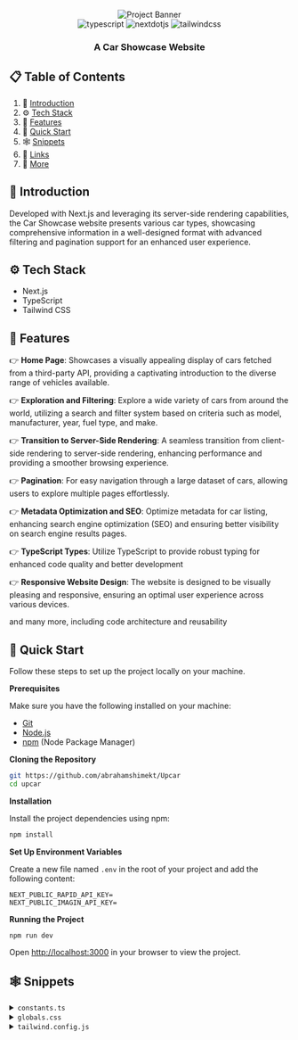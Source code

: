 <div align="center">
  <br />
      <img src="https://github.com/adrianhajdin/project_next13_car_showcase/assets/151519281/2453c186-0ae9-448f-b3c4-077bf910680e" alt="Project Banner">
  <br />

  <div>
    <img src="https://img.shields.io/badge/-TypeScript-black?style=for-the-badge&logoColor=white&logo=typescript&color=3178C6" alt="typescript" />
     <img src="https://img.shields.io/badge/-Next_JS-black?style=for-the-badge&logoColor=white&logo=nextdotjs&color=000000" alt="nextdotjs" />
    <img src="https://img.shields.io/badge/-Tailwind_CSS-black?style=for-the-badge&logoColor=white&logo=tailwindcss&color=06B6D4" alt="tailwindcss" />
  </div>

  <h3 align="center">A Car Showcase Website</h3>
</div>

## 📋 <a name="table">Table of Contents</a>

1. 🤖 [Introduction](#introduction)
2. ⚙️ [Tech Stack](#tech-stack)
3. 🔋 [Features](#features)
4. 🤸 [Quick Start](#quick-start)
5. 🕸️ [Snippets](#snippets)
6. 🔗 [Links](#links)
7. 🚀 [More](#more)
## <a name="introduction">🤖 Introduction</a>

Developed with Next.js and leveraging its server-side rendering capabilities, the Car Showcase website presents various car types, showcasing comprehensive information in a well-designed format with advanced filtering and pagination support for an enhanced user experience.

## <a name="tech-stack">⚙️ Tech Stack</a>

- Next.js
- TypeScript
- Tailwind CSS

## <a name="features">🔋 Features</a>

👉 **Home Page**: Showcases a visually appealing display of cars fetched from a third-party API, providing a captivating introduction to the diverse range of vehicles available.

👉 **Exploration and Filtering**: Explore a wide variety of cars from around the world, utilizing a search and filter system based on criteria such as model, manufacturer, year, fuel type, and make.

👉 **Transition to Server-Side Rendering**: A seamless transition from client-side rendering to server-side rendering, enhancing performance and providing a smoother browsing experience.

👉 **Pagination**: For easy navigation through a large dataset of cars, allowing users to explore multiple pages effortlessly.

👉 **Metadata Optimization and SEO**: Optimize metadata for car listing, enhancing search engine optimization (SEO) and ensuring better visibility on search engine results pages.

👉 **TypeScript Types**: Utilize TypeScript to provide robust typing for enhanced code quality and better development

👉 **Responsive Website Design**: The website is designed to be visually pleasing and responsive, ensuring an optimal user experience across various devices.

and many more, including code architecture and reusability 

## <a name="quick-start">🤸 Quick Start</a>

Follow these steps to set up the project locally on your machine.

**Prerequisites**

Make sure you have the following installed on your machine:

- [Git](https://git-scm.com/)
- [Node.js](https://nodejs.org/en)
- [npm](https://www.npmjs.com/) (Node Package Manager)

**Cloning the Repository**

```bash
git https://github.com/abrahamshimekt/Upcar
cd upcar
```

**Installation**

Install the project dependencies using npm:

```bash
npm install
```

**Set Up Environment Variables**

Create a new file named `.env` in the root of your project and add the following content:

```env
NEXT_PUBLIC_RAPID_API_KEY=
NEXT_PUBLIC_IMAGIN_API_KEY=
```

**Running the Project**

```bash
npm run dev
```

Open [http://localhost:3000](http://localhost:3000) in your browser to view the project.

## <a name="snippets">🕸️ Snippets</a>

<details>
<summary><code>constants.ts</code></summary>

```typescript
export const manufacturers = [
  "Acura",
  "Alfa Romeo",
  "Aston Martin",
  "Audi",
  "Bentley",
  "BMW",
  "Buick",
  "Cadillac",
  "Chevrolet",
  "Chrysler",
  "Citroen",
  "Dodge",
  "Ferrari",
  "Fiat",
  "Ford",
  "GMC",
  "Honda",
  "Hyundai",
  "Infiniti",
  "Jaguar",
  "Jeep",
  "Kia",
  "Lamborghini",
  "Land Rover",
  "Lexus",
  "Lincoln",
  "Maserati",
  "Mazda",
  "McLaren",
  "Mercedes-Benz",
  "MINI",
  "Mitsubishi",
  "Nissan",
  "Porsche",
  "Ram",
  "Rolls-Royce",
  "Subaru",
  "Tesla",
  "Toyota",
  "Volkswagen",
  "Volvo",
];

export const yearsOfProduction = [
  { title: "Year", value: "" },
  { title: "2015", value: "2015" },
  { title: "2016", value: "2016" },
  { title: "2017", value: "2017" },
  { title: "2018", value: "2018" },
  { title: "2019", value: "2019" },
  { title: "2020", value: "2020" },
  { title: "2021", value: "2021" },
  { title: "2022", value: "2022" },
  { title: "2023", value: "2023" },
];

export const fuels = [
  {
    title: "Fuel",
    value: "",
  },
  {
    title: "Gas",
    value: "Gas",
  },
  {
    title: "Electricity",
    value: "Electricity",
  },
];

export const footerLinks = [
  {
    title: "About",
    links: [
      { title: "How it works", url: "/" },
      { title: "Featured", url: "/" },
      { title: "Partnership", url: "/" },
      { title: "Bussiness Relation", url: "/" },
    ],
  },
  {
    title: "Company",
    links: [
      { title: "Events", url: "/" },
      { title: "Blog", url: "/" },
      { title: "Podcast", url: "/" },
      { title: "Invite a friend", url: "/" },
    ],
  },
  {
    title: "Socials",
    links: [
      { title: "Discord", url: "/" },
      { title: "Instagram", url: "/" },
      { title: "Twitter", url: "/" },
      { title: "Facebook", url: "/" },
    ],
  },
];
```

</details>

<details>
<summary><code>globals.css</code></summary>

```css
@import url("https://fonts.googleapis.com/css2?family=Manrope:wght@200;300;400;500;600;700;800&display=swap");

@tailwind base;
@tailwind components;
@tailwind utilities;

* {
  margin: 0;
  padding: 0;
  box-sizing: border-box;
  font-family: "Manrope", sans-serif;
}

/* START: General styles */
.max-width {
  @apply max-w-[1440px] mx-auto;
}

.padding-x {
  @apply sm:px-16 px-6;
}

.padding-y {
  @apply py-4;
}

.flex-center {
  @apply flex items-center justify-center;
}

.flex-between {
  @apply flex justify-between items-center;
}

.custom-btn {
  @apply flex flex-row relative justify-center items-center py-3 px-6 outline-none;
}
/* END: General styles */

/* START: Hero styles */
.hero {
  @apply flex xl:flex-row flex-col gap-5 relative z-0 max-w-[1440px] mx-auto;
}

.hero__title {
  @apply 2xl:text-[72px] sm:text-[64px] text-[50px] font-extrabold;
}

.hero__subtitle {
  @apply text-[27px] text-black-100 font-light mt-5;
}

.hero__image-container {
  @apply xl:flex-[1.5] flex justify-end items-end w-full xl:h-screen;
}

.hero__image {
  @apply relative xl:w-full w-[90%] xl:h-full h-[590px] z-0;
}

.hero__image-overlay {
  @apply absolute xl:-top-24 xl:-right-1/2 -right-1/4 bg-hero-bg bg-repeat-round -z-10 w-full xl:h-screen h-[590px] overflow-hidden;
}
/* END: Hero styles */

/* START: Home styles */

.home__text-container {
  @apply flex flex-col items-start justify-start gap-y-2.5 text-black-100;
}

.home__filters {
  @apply mt-12 w-full flex-between items-center flex-wrap gap-5;
}

.home__filter-container {
  @apply flex justify-start flex-wrap items-center gap-2;
}

.home__cars-wrapper {
  @apply grid 2xl:grid-cols-4 xl:grid-cols-3 md:grid-cols-2 grid-cols-1 w-full gap-8 pt-14;
}

.home__error-container {
  @apply mt-16 flex justify-center items-center flex-col gap-2;
}
/* END: Home styles */

/* START: Car Card styles */
.car-card {
  @apply flex flex-col p-6 justify-center items-start text-black-100 bg-primary-blue-100 hover:bg-white hover:shadow-md rounded-3xl;
}

.car-card__content {
  @apply w-full flex justify-between items-start gap-2;
}

.car-card__content-title {
  @apply text-[22px] leading-[26px] font-bold capitalize;
}

.car-card__price {
  @apply flex mt-6 text-[32px] leading-[38px] font-extrabold;
}

.car-card__price-dollar {
  @apply self-start text-[14px] leading-[17px] font-semibold;
}

.car-card__price-day {
  @apply self-end text-[14px] leading-[17px] font-medium;
}

.car-card__image {
  @apply relative w-full h-40 my-3 object-contain;
}

.car-card__icon-container {
  @apply flex group-hover:invisible w-full justify-between text-grey;
}

.car-card__icon {
  @apply flex flex-col justify-center items-center gap-2;
}

.car-card__icon-text {
  @apply text-[14px] leading-[17px];
}

.car-card__btn-container {
  @apply hidden group-hover:flex absolute bottom-0 w-full z-10;
}
/* END: Car Card styles */

/* START: Car Details styles */
.car-details__dialog-panel {
  @apply relative w-full max-w-lg max-h-[90vh] overflow-y-auto transform rounded-2xl bg-white p-6 text-left shadow-xl transition-all flex flex-col gap-5;
}

.car-details__close-btn {
  @apply absolute top-2 right-2 z-10 w-fit p-2 bg-primary-blue-100 rounded-full;
}

.car-details__main-image {
  @apply relative w-full h-40 bg-pattern bg-cover bg-center rounded-lg;
}
/* END: Car Details styles */

/* START: Custom Filter styles */
.custom-filter__btn {
  @apply relative w-full min-w-[127px] flex justify-between items-center cursor-default rounded-lg bg-white py-2 px-3 text-left shadow-md sm:text-sm border;
}

.custom-filter__options {
  @apply absolute mt-1 max-h-60 w-full overflow-auto rounded-md bg-white py-1 text-base shadow-lg ring-1 ring-black ring-opacity-5 focus:outline-none sm:text-sm;
}
/* END: Custom Filter styles */

/* START: Footer styles */
.footer {
  @apply flex flex-col text-black-100  mt-5 border-t border-gray-100;
}

.footer__links-container {
  @apply flex max-md:flex-col flex-wrap justify-between gap-5 sm:px-16 px-6 py-10;
}

.footer__rights {
  @apply flex flex-col justify-start items-start gap-6;
}

.footer__links {
  @apply flex-1 w-full flex md:justify-end flex-wrap max-md:mt-10 gap-20;
}

.footer__link {
  @apply flex flex-col gap-6 text-base min-w-[170px];
}

.footer__copyrights {
  @apply flex justify-between items-center flex-wrap mt-10 border-t border-gray-100 sm:px-16 px-6 py-10;
}

.footer__copyrights-link {
  @apply flex-1 flex sm:justify-end justify-center max-sm:mt-4 gap-10;
}
/* END: Footer styles */

/* START: searchbar styles */
.searchbar {
  @apply flex items-center justify-start max-sm:flex-col w-full relative max-sm:gap-4 max-w-3xl;
}

.searchbar__item {
  @apply flex-1 max-sm:w-full flex justify-start items-center relative;
}

.searchbar__input {
  @apply w-full h-[48px] pl-12 p-4 bg-light-white rounded-r-full max-sm:rounded-full outline-none cursor-pointer text-sm;
}
/* END: searchbar styles */

/* START: search manufacturer styles */
.search-manufacturer {
  @apply flex-1 max-sm:w-full flex justify-start items-center;
}

.search-manufacturer__input {
  @apply w-full h-[48px] pl-12 p-4 rounded-l-full max-sm:rounded-full bg-light-white outline-none cursor-pointer text-sm;
}

.search-manufacturer__options {
  @apply absolute mt-1 max-h-60 w-full overflow-auto rounded-md bg-white py-1 text-base shadow-lg ring-1 ring-black ring-opacity-5 focus:outline-none sm:text-sm;
}

.search-manufacturer__option {
  @apply cursor-default select-none py-2 pl-10 pr-4;
}
/* END: search manufacturer styles */
```

</details>

<details>
<summary><code>tailwind.config.js</code></summary>

```javascript
/** @type {import('tailwindcss').Config} */
module.exports = {
  content: [
    "./pages/**/*.{js,ts,jsx,tsx,mdx}",
    "./components/**/*.{js,ts,jsx,tsx,mdx}",
    "./app/**/*.{js,ts,jsx,tsx,mdx}",
  ],
  mode: "jit",
  theme: {
    extend: {
      fontFamily: {
        inter: ["Inter", "sans-serif"],
      },
      colors: {
        "black-100": "#2B2C35",
        "primary-blue": {
          DEFAULT: "#2B59FF",
          100: "#F5F8FF",
        },
        "secondary-orange": "#f79761",
        "light-white": {
          DEFAULT: "rgba(59,60,152,0.03)",
          100: "rgba(59,60,152,0.02)",
        },
        grey: "#747A88",
      },
      backgroundImage: {
        'pattern': "url('/pattern.png')",
        'hero-bg': "url('/hero-bg.png')"
      }
    },
  },
  plugins: [],
};
```

